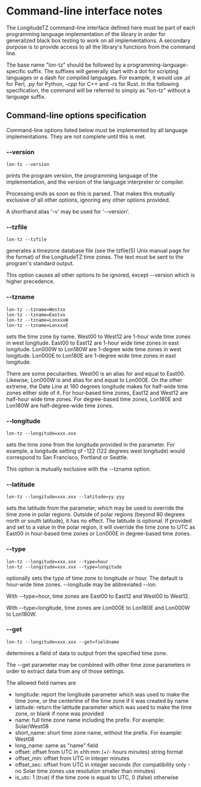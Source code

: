 # Command-line interface notes

The LongitudeTZ command-line interface defined here must be part of each programming language implementation of the library in order for generalized black box testing to work on all implementations. A secondary purpose is to provide access to all the library's functions from the command line.

The base name "lon-tz" should be followed by a programming-language-specific suffix. The suffixes will generally start with a dot for scripting languages or a dash for compiled languages. For example, it would use *.pl* for Perl, *.py* for Python, *-cpp* for C++ and *-rs* for Rust. In the following specification, the command will be referred to simply as "lon-tz" without a language suffix.

## Command-line options specification

Command-line options listed below must be implemented by all language implementations. They are not complete until this is met.

### --version

    lon-tz --version

prints the program version, the programming language of the implementation, and the version of the language interpreter or compiler.

Processing ends as soon as this is parsed. That makes this mutually exclusive of all other options, ignoring any other options provided.

A shorthand alias '-v' may be used for '--version'.

### --tzfile

    lon-tz --tzfile

generates a timezone database file (see the tzfile(5) Unix manual page for the format) of the LongitudeTZ time zones. The text must be sent to the program's standard output.

This option causes all other options to be ignored, except --version which is higher precedence.

### --tzname

    lon-tz --tzname=Westxx
    lon-tz --tzname=Eastxx
    lon-tz --tzname=LonxxxW
    lon-tz --tzname=LonxxxE

sets the time zone by name. West00 to West12 are 1-hour wide time zones in west longitude. East00 to East12 are 1-hour wide time zones in east longitude. Lon000W to Lon180W are 1-degree wide time zones in west longitude. Lon000E to Lon180E are 1-degree wide time zones in east longitude.

There are some peculiarities. West00 is an alias for and equal to East00. Likewise, Lon000W is and alias for and equal to Lon000E. On the other extreme, the Date Line at 180 degrees longitude makes for half-wide time zones either side of it. For hour-based time zones, East12 and West12 are half-hour wide time zones. For degree-based time zones, Lon180E and Lon180W are half-degree-wide time zones.

### --longitude

    lon-tz --longitude=xxx.xxx

sets the time zone from the longitude provided in the parameter. For example, a longitude setting of -122 (122 degrees west longitude) would correspond to San Francisco, Portland or Seattle.

This option is mutually exclusive with the --tzname option.

### --latitude

    lon-tz --longitude=xxx.xxx --latitude=yy.yyy

sets the latitude from the parameter, which may be used to override the time zone in polar regions.
Outside of polar regions (beyond 80 degrees north or south latitude), it has no effect.
The latitude is optional. If provided and set to a value in the polar region, it will override the time zone to UTC
as East00 in hour-based time zones or Lon000E in degree-based time zones.

### --type

    lon-tz --longitude=xxx.xxx --type=hour
    lon-tz --longitude=xxx.xxx --type=longitude

optionally sets the type of time zone to longitude or hour. The default is hour-wide time zones. --longitude may be abbreviated --lon.

With --type=hour, time zones are East00 to East12 and West00 to West12.

With --type=longitude, time zones are Lon000E to Lon180E and Lon000W to Lon180W.

### --get

    lon-tz --longitude=xxx.xxx --get=fieldname

determines a field of data to output from the specified time zone.

The --get parameter may be combined with other time zone parameters in order to extract data from any of those settings.

The allowed field names are

* longitude: report the longitude parameter which was used to make the time zone, or the centerline of the time zone if it was created by name
* latitude: return the latitude parameter which was used to make the time zone, or blank if none was provided
* name: full time zone name including the prefix. For example: Solar/West08
* short_name: short time zone name, without the prefix. For example: West08
* long_name: same as "name" field
* offset: offset from UTC in ±hh:mm (+/- hours minutes) string format
* offset_min: offset from UTC in integer minutes
* offset_sec: offset from UTC in integer seconds (for compatibility only - no Solar time zones use resolution smaller than minutes)
* is_utc: 1 (true) if the time zone is equal to UTC, 0 (false) otherwise

